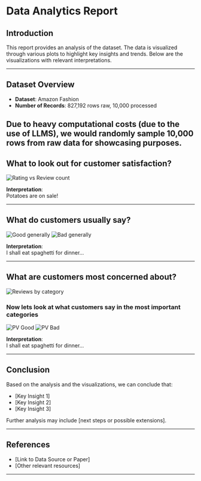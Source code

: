 # Data Analytics Report

## Introduction
This report provides an analysis of the dataset. The data is visualized through various plots to highlight key insights and trends. Below are the visualizations with relevant interpretations.

---

## Dataset Overview

- **Dataset**: Amazon Fashion
- **Number of Records**: 827,192 rows raw, 10,000 processed

Due to heavy computational costs (due to the use of LLMS), we would randomly sample 10,000 rows from raw data for showcasing purposes.
---

## What to look out for customer satisfaction?

![Rating vs Review count](https://github.com/ChoonHean/DSA3101/customer_analysis/exports/rating_reviewcount.png)

**Interpretation**:  
Potatoes are on sale!

---

## What do customers usually say?

![Good generally](https://github.com/ChoonHean/DSA3101/customer_analysis/exports/wordcloud_all_right.png)
![Bad generally](https://github.com/ChoonHean/DSA3101/customer_analysis/exports/wordcloud_all_left.png)

**Interpretation**:  
I shall eat spaghetti for dinner...

---

## What are customers most concerned about?

![Reviews by category](https://github.com/ChoonHean/DSA3101/customer_analysis/exports/reviews_by_category.png)

### Now lets look at what customers say in the most important categories
![PV Good](https://github.com/ChoonHean/DSA3101/customer_analysis/exports/wordcloud_price_value_right.png)
![PV Bad](https://github.com/ChoonHean/DSA3101/customer_analysis/exports/wordcloud_price_value_left.png)

**Interpretation**:  
I shall eat spaghetti for dinner...

---

## Conclusion

Based on the analysis and the visualizations, we can conclude that:
- [Key Insight 1]
- [Key Insight 2]
- [Key Insight 3]

Further analysis may include [next steps or possible extensions].

---

## References

- [Link to Data Source or Paper]
- [Other relevant resources]

---

